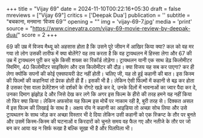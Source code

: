 +++
title = "Vijay 69"
date = 2024-11-10T00:22:16+05:30
draft = false
mreviews = ["Vijay 69"]
critics = ['Deepak Dua']
publication = ''
subtitle = "बचकाना, मनमाना ‘विजय 69’"
opening = ""
img = 'vijay-69-7.jpg'
media = 'print'
source = "https://www.cineyatra.com/vijay-69-movie-review-by-deepak-dua/"
score = 2
+++

69 की उम्र में विजय मैथ्यू को अहसास होता है कि उसने पूरे जीवन में आखिर किया क्या? कल को वह मर गया तो लोग उसकी तारीफ में क्या बोलेंगे? वह तय करता है कि वह ट्रायथलन में हिस्सा लेगा और 67 की उम्र में ट्रायथलन पूरी कर चुके किसी शख्स का रिकॉर्ड तोड़ेगा। ट्रायथलन यानी एक साथ डेढ़ किलोमीटर स्विमिंग, 40 किलोमीटर साइक्लिंग और दस किलोमीटर की दौड़। क्या विजय यह सब कर पाएगा? कर ही लेगा क्योंकि सपनों की कोई एक्सपायरी डेट नहीं होती। चलिए जी, यह तो हुई कहानी की बात। इस किस्म की फिल्मों की कहानियां तो प्रेरक होती ही हैं। इसकी भी है। लेकिन ऐसी फिल्मों में कहानी से बढ़ कर होता है उसका ऐसा वाला प्रेज़ेंटेशन जो दर्शकों के रोंगटे खड़े कर दे, उनके दिलों में भावनाओं का ज्वार पैदा कर दे, उनका दिमाग झंझोड़ दे और जिसे देख कर लगे कि अगर इस फिल्म के हीरो की तरह हमने यह नहीं किया तो फिर क्या किया। लेकिन अफसोस यह फिल्म इस मोर्चे पर नाकाम रही है, बुरी तरह से। दिक्कत असल में इस फिल्म की लिखाई के साथ है। अक्षय रॉय ने कहानी का आइडिया तो अच्छा सोच लिया और उसे ट्रायथलन के साथ जोड़ कर अच्छा विस्तार भी दे दिया लेकिन उसी कहानी को एक स्क्रिप्ट के तौर पर बुनते और उसमें किस्म-किस्म की घटनाओं व किरदारों को चुनते समय वह फैल गए और नतीजे के तौर पर जो बन कर आया वह न सिर्फ रूखा है बल्कि सूखा भी है और पिलपिला भी।
